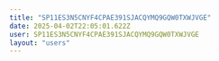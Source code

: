 ```yaml
---
title: "SP11ES3N5CNYF4CPAE391SJACQYMQ9GQW0TXWJVGE"
date: 2025-04-02T22:05:01.622Z
user: SP11ES3N5CNYF4CPAE391SJACQYMQ9GQW0TXWJVGE
layout: "users"
---
```

    